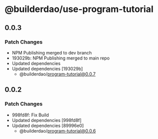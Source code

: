 # @builderdao/use-program-tutorial

## 0.0.3

### Patch Changes

- NPM Publishing merged to dev branch
- 193029b: NPM Publishing merged to main repo
- Updated dependencies
- Updated dependencies [193029b]
  - @builderdao/program-tutorial@0.0.7

## 0.0.2

### Patch Changes

- 998fd8f: Fix Build
- Updated dependencies [998fd8f]
- Updated dependencies [89996e0]
  - @builderdao/program-tutorial@0.0.6
